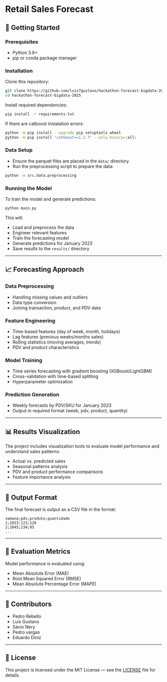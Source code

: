 # Retail Sales Forecast

## 🚀 Getting Started

### Prerequisites
- Python 3.8+
- pip or conda package manager

### Installation
Clone this repository:
```bash
git clone https://github.com/luis7gustavo/hackathon-forecast-bigdata-2025.git
cd hackathon-forecast-bigdata-2025
```

Install required dependencies:
```bash
pip install -r requirements.txt
```

If there are catboost instalation errors:
```bash
python -m pip install --upgrade pip setuptools wheel
python -m pip install "catboost>=1.2.7" --only-binary=:all:
```

### Data Setup
- Ensure the parquet files are placed in the `data/` directory.
- Run the preprocessing script to prepare the data:
```bash
python -m src.data.preprocessing
```

### Running the Model
To train the model and generate predictions:
```bash
python main.py
```

This will:
- Load and preprocess the data
- Engineer relevant features
- Train the forecasting model
- Generate predictions for January 2023
- Save results to the `results/` directory

---

## 📈 Forecasting Approach

### Data Preprocessing
- Handling missing values and outliers
- Data type conversion
- Joining transaction, product, and PDV data

### Feature Engineering
- Time-based features (day of week, month, holidays)
- Lag features (previous weeks/months sales)
- Rolling statistics (moving averages, trends)
- PDV and product characteristics

### Model Training
- Time series forecasting with gradient boosting (XGBoost/LightGBM)
- Cross-validation with time-based splitting
- Hyperparameter optimization

### Prediction Generation
- Weekly forecasts by PDV/SKU for January 2023
- Output in required format (week, pdv, product, quantity)

---

## 📊 Results Visualization
The project includes visualization tools to evaluate model performance and understand sales patterns:
- Actual vs. predicted sales
- Seasonal patterns analysis
- PDV and product performance comparisons
- Feature importance analysis

---

## 📄 Output Format
The final forecast is output as a CSV file in the format:
```csv
semana;pdv;produto;quantidade
1;1023;123;120
2;1045;234;85
...
```

---

## 🧪 Evaluation Metrics
Model performance is evaluated using:
- Mean Absolute Error (MAE)
- Root Mean Squared Error (RMSE)
- Mean Absolute Percentage Error (MAPE)

---

## 👥 Contributors
- Pedro Rebello
- Luis Gustavo
- Sávio Nery
- Pedro vargas
- Eduardo Diniz

---

## 📝 License

This project is licensed under the MIT License — see the [LICENSE](LICENSE) file for details.

